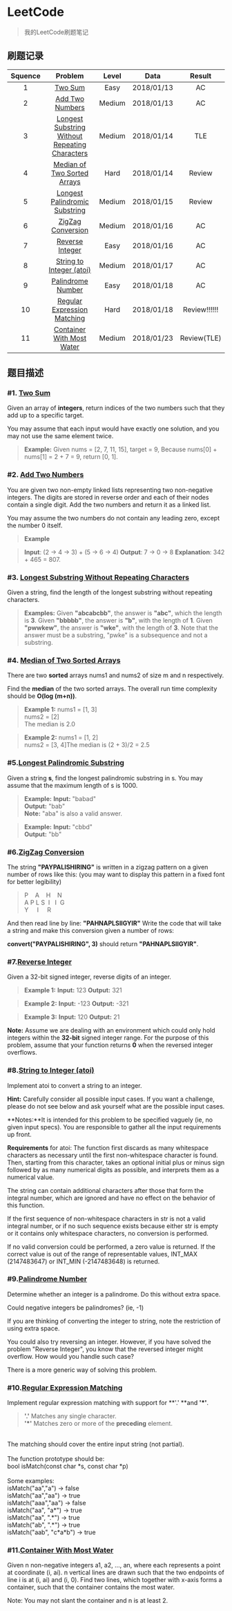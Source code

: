 # LeetCode
> 我的LeetCode刷题笔记
## 刷题记录

| Squence | Problem       | Level  | Data  | Result |
|:-------:|:--------------:|:------:|:----:|:------:|
|1|[Two Sum](https://leetcode.com/problems/two-sum/description/)|Easy|2018/01/13|AC|
|2|[Add Two Numbers](https://leetcode.com/problems/add-two-numbers/description/)|Medium|2018/01/13|AC|
|3|[Longest Substring Without Repeating Characters](https://leetcode.com/problems/longest-substring-without-repeating-characters/description/)|Medium|2018/01/14|TLE|
|4|[Median of Two Sorted Arrays](https://leetcode.com/problems/median-of-two-sorted-arrays/description/)|Hard|2018/01/14|Review|
|5|[Longest Palindromic Substring](https://leetcode.com/problems/longest-palindromic-substring/description/)|Medium|2018/01/15|Review|
|6|[ZigZag Conversion](https://leetcode.com/problems/zigzag-conversion/description/)|Medium|2018/01/16|AC|
|7|[Reverse Integer](https://leetcode.com/problems/reverse-integer/description/)|Easy|2018/01/16|AC|
|8|[String to Integer (atoi)](https://leetcode.com/problems/string-to-integer-atoi/description/)|Medium|2018/01/17|AC|
|9|[Palindrome Number](https://leetcode.com/problems/palindrome-number/description/)|Easy|2018/01/18|AC|
|10|[Regular Expression Matching](https://leetcode.com/problems/regular-expression-matching/description/)|Hard|2018/01/18|Review!!!!!!|
|11|[Container With Most Water](https://leetcode.com/problems/container-with-most-water/description/)|Medium|2018/01/23|Review(TLE)|


## 题目描述
### #1. [Two Sum](https://leetcode.com/problems/two-sum/description/)
Given an array of **integers**, return indices of the two numbers such that they add up to a specific target.

You may assume that each input would have exactly one solution, and you may not use the same element twice.

> **Example:**
Given nums = [2, 7, 11, 15], target = 9,
Because nums[0] + nums[1] = 2 + 7 = 9,
return [0, 1].

### #2. [Add Two Numbers](https://leetcode.com/problems/add-two-numbers/description/)
You are given two non-empty linked lists representing two non-negative integers. The digits are stored in reverse order and each of their nodes contain a single digit. Add the two numbers and return it as a linked list.

You may assume the two numbers do not contain any leading zero, except the number 0 itself.
>**Example**

>**Input**: (2 -> 4 -> 3) + (5 -> 6 -> 4)
**Output**: 7 -> 0 -> 8
**Explanation**: 342 + 465 = 807.

### #3. [Longest Substring Without Repeating Characters](https://leetcode.com/problems/longest-substring-without-repeating-characters/description/)

Given a string, find the length of the longest substring without repeating characters.

>**Examples:**
Given **"abcabcbb"**, the answer is **"abc"**, which the length is **3**.
Given **"bbbbb"**, the answer is **"b"**, with the length of **1**.
Given **"pwwkew"**, the answer is **"wke"**, with the length of **3**. Note that the answer must be a substring, "pwke" is a subsequence and not a substring.

### #4. [Median of Two Sorted Arrays](https://leetcode.com/problems/median-of-two-sorted-arrays/description/)

There are two **sorted** arrays nums1 and nums2 of size m and n respectively.

Find the **median** of the two sorted arrays. The overall run time complexity should be **O(log (m+n))**.

>**Example 1:**
nums1 = [1, 3]</br>
nums2 = [2]</br>
The median is 2.0

>**Example 2:**
nums1 = [1, 2]</br>
nums2 = [3, 4]The median is (2 + 3)/2 = 2.5

### #5.[Longest Palindromic Substring](https://leetcode.com/problems/longest-palindromic-substring/description/)

Given a string **s**, find the longest palindromic substring in s. You may assume that the maximum length of s is 1000.

>**Example:**
**Input:** "babad"</br>
**Output:** "bab"</br>
**Note:** "aba" is also a valid answer.

>**Example:**
**Input:** "cbbd"</br>
**Output:** "bb"

### #6.[ZigZag Conversion](https://leetcode.com/problems/zigzag-conversion/description/)
The string **"PAYPALISHIRING"** is written in a zigzag pattern on a given number of rows like this: (you may want to display this pattern in a fixed font for better legibility)
>P &nbsp;&nbsp;&nbsp;A &nbsp;&nbsp;&nbsp;H &nbsp;&nbsp;&nbsp;N</br>
A&nbsp;P&nbsp;L&nbsp;S&nbsp;&nbsp;I&nbsp;&nbsp;&nbsp;I&nbsp;&nbsp;G</br>
Y&nbsp;&nbsp;&nbsp;&nbsp;&nbsp;I&nbsp;&nbsp;&nbsp;&nbsp;&nbsp;R

And then read line by line: **"PAHNAPLSIIGYIR"**
Write the code that will take a string and make this conversion given a number of rows:

**convert("PAYPALISHIRING", 3)** should return **"PAHNAPLSIIGYIR"**.


### #7.[Reverse Integer](https://leetcode.com/problems/reverse-integer/description/)

Given a 32-bit signed integer, reverse digits of an integer.

>**Example 1:**
**Input:** 123
**Output:**  321

>**Example 2:**
**Input:** -123
**Output:** -321

>**Example 3:**
**Input:** 120
**Output:** 21

**Note:**
Assume we are dealing with an environment which could only hold integers within the **32-bit** signed integer range. For the purpose of this problem, assume that your function returns **0** when the reversed integer overflows.

### #8.[String to Integer (atoi)](https://leetcode.com/problems/string-to-integer-atoi/description/)
Implement atoi to convert a string to an integer.

**Hint:** Carefully consider all possible input cases. If you want a challenge, please do not see below and ask yourself what are the possible input cases.

**Notes:**It is intended for this problem to be specified vaguely (ie, no given input specs). You are responsible to gather all the input requirements up front.

**Requirements** for atoi:
The function first discards as many whitespace characters as necessary until the first non-whitespace character is found. Then, starting from this character, takes an optional initial plus or minus sign followed by as many numerical digits as possible, and interprets them as a numerical value.

The string can contain additional characters after those that form the integral number, which are ignored and have no effect on the behavior of this function.

If the first sequence of non-whitespace characters in str is not a valid integral number, or if no such sequence exists because either str is empty or it contains only whitespace characters, no conversion is performed.

If no valid conversion could be performed, a zero value is returned. If the correct value is out of the range of representable values, INT_MAX (2147483647) or INT_MIN (-2147483648) is returned.

### #9.[Palindrome Number](https://leetcode.com/problems/palindrome-number/description/)
Determine whether an integer is a palindrome. Do this without extra space.

Could negative integers be palindromes? (ie, -1)

If you are thinking of converting the integer to string, note the restriction of using extra space.

You could also try reversing an integer. However, if you have solved the problem "Reverse Integer", you know that the reversed integer might overflow. How would you handle such case?

There is a more generic way of solving this problem.

### #10.[Regular Expression Matching](https://leetcode.com/problems/regular-expression-matching/description/)

Implement regular expression matching with support for **'.' **and **'*'**.

>**'.'** Matches any single character.</br>
**'*'** Matches zero or more of the **preceding** element.</br>
</br>
The matching should cover the entire input string (not partial).</br>
</br>
The function prototype should be:</br>
bool isMatch(const char *s, const char *p)</br>
</br>
Some examples:</br>
isMatch("aa","a") → false</br>
isMatch("aa","aa") → true</br>
isMatch("aaa","aa") → false</br>
isMatch("aa", "a*") → true</br>
isMatch("aa", ".*") → true</br>
isMatch("ab", ".*") → true</br>
isMatch("aab", "c*a*b") → true</br>

### #11.[Container With Most Water](https://leetcode.com/problems/container-with-most-water/description/)
Given n non-negative integers a1, a2, ..., an, where each represents a point at coordinate (i, ai). n vertical lines are drawn such that the two endpoints of line i is at (i, ai) and (i, 0). Find two lines, which together with x-axis forms a container, such that the container contains the most water.

Note: You may not slant the container and n is at least 2.